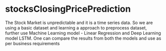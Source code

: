 # stocksClosingPricePrediction
The Stock Market is unpredictable and it is a time series data. So we are using a basic dataset and learning a approach to preprocess dataset, further use Machine Learning model - Linear Regression and  Deep Learning model LSTM. One can compare the results from both the models and use as per business requirements
